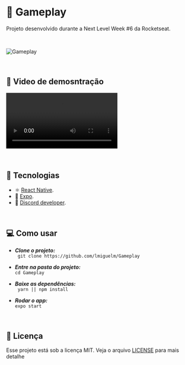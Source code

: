 # 💬 Gameplay

Projeto desenvolvido durante a Next Level Week #6 da Rocketseat.

<br>

![Gameplay](.github/thumbnail.svg)

<br>

## 🎥 Video de demosntração

![Gameplay](.github/gameplay.mp4)

<br>

## 🚀 Tecnologias

- ⚛️ [React Native](https://reactnative.dev/).
- 💅 [Expo](https://docs.expo.dev/index.html).
- 🌌 [Discord developer](https://discord.com/developers/docs/intro).

<br>

## 💻 Como usar

- **_Clone o projeto:_** <br>
  ` git clone https://github.com/lmiguelm/Gameplay`

- **_Entre na pasta do projeto:_** <br>
  `cd Gameplay`

- **_Baixe as dependências:_** <br>
  ` yarn || npm install`

- **_Rodar o app:_** <br>
  `expo start`

<br>

## 📝 Licença

Esse projeto está sob a licença MIT. Veja o arquivo [LICENSE](https://github.com/lmiguelm/Gameplay/blob/master/LICENSE.md) para mais detalhe
